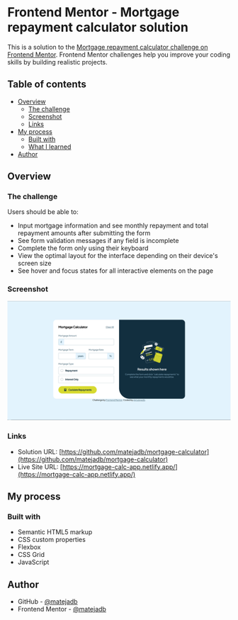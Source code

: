 # Frontend Mentor - Mortgage repayment calculator solution

This is a solution to the [Mortgage repayment calculator challenge on Frontend Mentor](https://www.frontendmentor.io/challenges/mortgage-repayment-calculator-Galx1LXK73). Frontend Mentor challenges help you improve your coding skills by building realistic projects.

## Table of contents

- [Overview](#overview)
  - [The challenge](#the-challenge)
  - [Screenshot](#screenshot)
  - [Links](#links)
- [My process](#my-process)
  - [Built with](#built-with)
  - [What I learned](#what-i-learned)
- [Author](#author)

## Overview

### The challenge

Users should be able to:

- Input mortgage information and see monthly repayment and total repayment amounts after submitting the form
- See form validation messages if any field is incomplete
- Complete the form only using their keyboard
- View the optimal layout for the interface depending on their device's screen size
- See hover and focus states for all interactive elements on the page

### Screenshot

![](./assets/screenshot.png)

### Links

- Solution URL: [https://github.com/matejadb/mortgage-calculator](https://github.com/matejadb/mortgage-calculator)
- Live Site URL: [https://mortgage-calc-app.netlify.app/](https://mortgage-calc-app.netlify.app/)

## My process

### Built with

- Semantic HTML5 markup
- CSS custom properties
- Flexbox
- CSS Grid
- JavaScript

## Author

- GitHub - [@matejadb](https://github.com/matejadb)
- Frontend Mentor - [@matejadb](https://www.frontendmentor.io/profile/matejadb)
